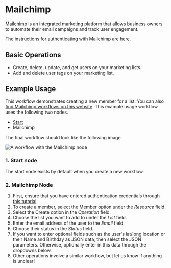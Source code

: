 # Mailchimp

[Mailchimp](https://mailchimp.com/) is an integrated marketing platform that allows business owners to automate their email campaigns and track user engagement.

The instructions for authenticating with Mailchimp are [here](../../../credentials/MailChimp).

## Basic Operations

- Create, delete, update, and get users on your marketing lists.
- Add and delete user tags on your marketing list.

## Example Usage

This workflow demonstrates creating a new member for a list. You can also [find Mailchimp workflows on this website](https://n8n.io/integrations/n8n-nodes-base.mailchimp). This example usage workflow uses the following two nodes.

- [Start](../../core-nodes/Start)
- Mailchimp

The final workflow should look like the following image.

![A workflow with the Mailchimp node](https://i.imgur.com/N5GENUn.png)

### 1. Start node

The start node exists by default when you create a new workflow.

### 2. Mailchimp Node

1. First, ensure that you have entered authentication credentials through [this tutorial](../../../credentials/MailChimp).
2. To create a member, select the Member option under the *Resource* field.
3. Select the Create option in the *Operation* field.
4. Choose the list you want to add to under the *List* field.
5. Enter the email address of the user to the *Email* field.
6. Choose their status in the *Status* field.
7. If you want to enter optional fields such as the user's lat/long location or their Name and Birthday as JSON data, then select the JSON parameters. Otherwise, optionally enter in this data through the dropdowns below.
8. Other operations involve a similar workflow, but let us know if anything is unclear!
